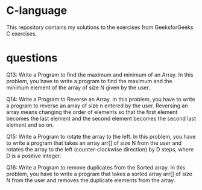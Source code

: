 # C-language
This repository contains my solutions to the exercises from GeeksforGeeks C exercises.

# questions

Q13: Write a Program to find the maximum and minimum of an Array.
In this problem, you have to write a program to find the maximum and the minimum element of the array of size N given by the user.

Q14: Write a Program to Reverse an Array.
In this problem, you have to write a program to reverse an array of size n entered by the user. Reversing an array means changing the order of elements so that the first element becomes the last element and the second element becomes the second last element and so on.

Q15: Write a Program to rotate the array to the left.
In this problem, you have to write a program that takes an array arr[] of size N from the user and rotates the array to the left (counter-clockwise direction) by D steps, where D is a positive integer.

Q16: Write a Program to remove duplicates from the Sorted array.
In this problem, you have to write a program that takes a sorted array arr[] of size N from the user and removes the duplicate elements from the array.
